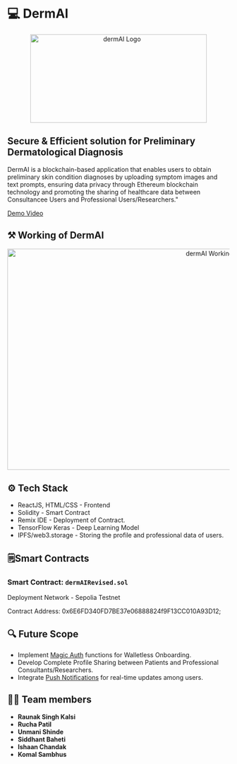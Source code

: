 # 💻 DermAI
<div align='center'>
  <img src="https://github.com/Ruchapatil03/DermAI/assets/95737452/a58adee7-3de3-45cb-97b2-f9d3fd102fac" alt="dermAI Logo" width="400" height="200">
</div>

## Secure & Efficient solution for Preliminary Dermatological Diagnosis
DermAI is a blockchain-based application that enables users to obtain preliminary skin condition diagnoses by uploading symptom images and text prompts, ensuring data privacy through Ethereum blockchain technology and promoting the sharing of healthcare data between Consultancee Users and Professional Users/Researchers."


[Demo Video]()

## ⚒️ Working of DermAI
<div align='center'>
  <img src="https://github.com/Ruchapatil03/DermAI/assets/95737452/daa24f02-919d-43e2-bd71-f5ef3ebae7eb" alt="dermAI Working" width="900" height="500">
</div>

## ⚙️ Tech Stack
- ReactJS, HTML/CSS - Frontend
- Solidity - Smart Contract
- Remix IDE - Deployment of Contract.
- TensorFlow Keras - Deep Learning Model
- IPFS/web3.storage - Storing the profile and professional data of users.


## 🗒️Smart Contracts

### Smart Contract: `dermAIRevised.sol`

Deployment Network - Sepolia Testnet

Contract Address: 0x6E6FD340FD7BE37e06888824f9F13CC010A93D12;

## 🔍 Future Scope
- Implement [Magic Auth](https://magic.link/docs/home/welcome) functions for Walletless Onboarding.
- Develop Complete Profile Sharing between Patients and Professional Consultants/Researchers.
- Integrate [Push Notifications](https://docs.push.org/developers) for real-time updates among users.


## 👩‍💻 Team members

- **Raunak Singh Kalsi**
- **Rucha Patil**
- **Unmani Shinde**
- **Siddhant Baheti**
- **Ishaan Chandak**
- **Komal Sambhus**




